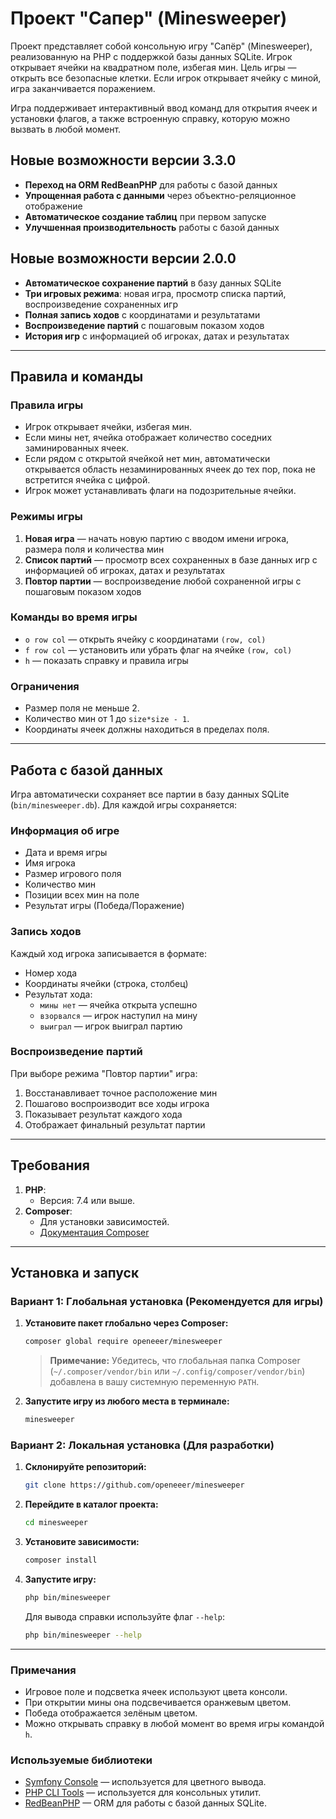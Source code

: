 # Проект "Сапер" (Minesweeper)

Проект представляет собой консольную игру "Сапёр" (Minesweeper), реализованную на PHP с поддержкой базы данных SQLite. Игрок открывает ячейки на квадратном поле, избегая мин. Цель игры — открыть все безопасные клетки. Если игрок открывает ячейку с миной, игра заканчивается поражением.

Игра поддерживает интерактивный ввод команд для открытия ячеек и установки флагов, а также встроенную справку, которую можно вызвать в любой момент.

## Новые возможности версии 3.3.0

- **Переход на ORM RedBeanPHP** для работы с базой данных
- **Упрощенная работа с данными** через объектно-реляционное отображение
- **Автоматическое создание таблиц** при первом запуске
- **Улучшенная производительность** работы с базой данных

## Новые возможности версии 2.0.0

- **Автоматическое сохранение партий** в базу данных SQLite
- **Три игровых режима**: новая игра, просмотр списка партий, воспроизведение сохраненных игр
- **Полная запись ходов** с координатами и результатами
- **Воспроизведение партий** с пошаговым показом ходов
- **История игр** с информацией об игроках, датах и результатах

---

## Правила и команды

### Правила игры

-   Игрок открывает ячейки, избегая мин.
-   Если мины нет, ячейка отображает количество соседних заминированных ячеек.
-   Если рядом с открытой ячейкой нет мин, автоматически открывается область незаминированных ячеек до тех пор, пока не встретится ячейка с цифрой.
-   Игрок может устанавливать флаги на подозрительные ячейки.

### Режимы игры

1. **Новая игра** — начать новую партию с вводом имени игрока, размера поля и количества мин
2. **Список партий** — просмотр всех сохраненных в базе данных игр с информацией об игроках, датах и результатах
3. **Повтор партии** — воспроизведение любой сохраненной игры с пошаговым показом ходов

### Команды во время игры

-   `o row col` — открыть ячейку с координатами `(row, col)`
-   `f row col` — установить или убрать флаг на ячейке `(row, col)`
-   `h` — показать справку и правила игры

### Ограничения

-   Размер поля не меньше 2.
-   Количество мин от 1 до `size*size - 1`.
-   Координаты ячеек должны находиться в пределах поля.

---

## Работа с базой данных

Игра автоматически сохраняет все партии в базу данных SQLite (`bin/minesweeper.db`). Для каждой игры сохраняется:

### Информация об игре
- Дата и время игры
- Имя игрока
- Размер игрового поля
- Количество мин
- Позиции всех мин на поле
- Результат игры (Победа/Поражение)

### Запись ходов
Каждый ход игрока записывается в формате:
- Номер хода
- Координаты ячейки (строка, столбец)
- Результат хода:
  - `мины нет` — ячейка открыта успешно
  - `взорвался` — игрок наступил на мину
  - `выиграл` — игрок выиграл партию

### Воспроизведение партий
При выборе режима "Повтор партии" игра:
1. Восстанавливает точное расположение мин
2. Пошагово воспроизводит все ходы игрока
3. Показывает результат каждого хода
4. Отображает финальный результат партии

---

## Требования

1.  **PHP**:
    -   Версия: 7.4 или выше.
2.  **Composer**:
    -   Для установки зависимостей.
    -   [Документация Composer](https://getcomposer.org/doc/)

---

## Установка и запуск

### Вариант 1: Глобальная установка (Рекомендуется для игры)

1.  **Установите пакет глобально через Composer:**
    ```bash
    composer global require openeeer/minesweeper
    ```
    > **Примечание:** Убедитесь, что глобальная папка Composer (`~/.composer/vendor/bin` или `~/.config/composer/vendor/bin`) добавлена в вашу системную переменную `PATH`.

2.  **Запустите игру из любого места в терминале:**
    ```bash
    minesweeper
    ```

### Вариант 2: Локальная установка (Для разработки)

1.  **Склонируйте репозиторий:**
    ```bash
    git clone https://github.com/openeeer/minesweeper
    ```
2.  **Перейдите в каталог проекта:**
    ```bash
    cd minesweeper
    ```
3.  **Установите зависимости:**
    ```bash
    composer install
    ```
4.  **Запустите игру:**
    ```bash
    php bin/minesweeper
    ```
    Для вывода справки используйте флаг `--help`:
    ```bash
    php bin/minesweeper --help
    ```

---

### Примечания

-   Игровое поле и подсветка ячеек используют цвета консоли.
-   При открытии мины она подсвечивается оранжевым цветом.
-   Победа отображается зелёным цветом.
-   Можно открывать справку в любой момент во время игры командой `h`.

### Используемые библиотеки

-   [Symfony Console](https://symfony.com/doc/current/components/console.html) — используется для цветного вывода.
-   [PHP CLI Tools](https://github.com/php-lo/php-cli-tools) — используется для консольных утилит.
-   [RedBeanPHP](https://redbeanphp.com/) — ORM для работы с базой данных SQLite.